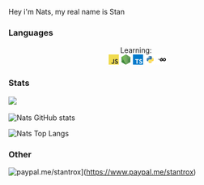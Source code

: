 Hey i'm Nats, my real name is Stan

### Languages

 <p style="text-align: center;"align="center">Learning: <code>
 <img height="20" src="https://raw.githubusercontent.com/github/explore/80688e429a7d4ef2fca1e82350fe8e3517d3494d/topics/javascript/javascript.png"></code> <code><img height="20" src="https://raw.githubusercontent.com/github/explore/80688e429a7d4ef2fca1e82350fe8e3517d3494d/topics/nodejs/nodejs.png"></code> <code><img height="20" src="https://raw.githubusercontent.com/github/explore/80688e429a7d4ef2fca1e82350fe8e3517d3494d/topics/typescript/typescript.png"></code> <code><img height="20" src="https://raw.githubusercontent.com/github/explore/80688e429a7d4ef2fca1e82350fe8e3517d3494d/topics/python/python.png"></code> <code><img height="20" 
src="https://raw.githubusercontent.com/github/explore/80688e429a7d4ef2fca1e82350fe8e3517d3494d/topics/go/go.png"></code></p> 


### Stats 

![](https://komarev.com/ghpvc/?username=Nats-uuu&color=fe2d36)

![Nats GitHub stats](https://github-readme-stats.vercel.app/api?username=nats-uuu&theme=radical&show_icons=true)

![Nats Top Langs](https://github-readme-stats.vercel.app/api/top-langs/?username=nats-uuu&layout=compact)


### Other

![paypal.me/stantrox](https://ionicabizau.github.io/badges/paypal.svg)](https://www.paypal.me/stantrox)

